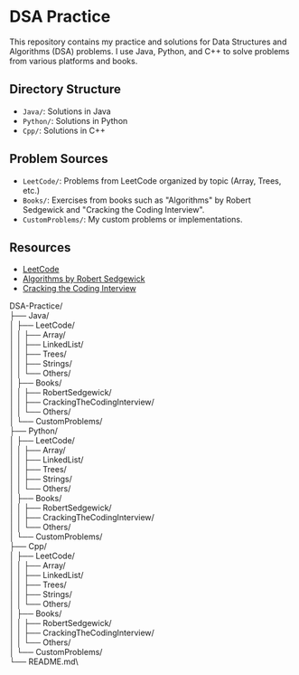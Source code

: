 # DSA Practice

This repository contains my practice and solutions for Data Structures and Algorithms (DSA) problems. I use Java, Python, and C++ to solve problems from various platforms and books.

## Directory Structure
- `Java/`: Solutions in Java
- `Python/`: Solutions in Python
- `Cpp/`: Solutions in C++

## Problem Sources
- `LeetCode/`: Problems from LeetCode organized by topic (Array, Trees, etc.)
- `Books/`: Exercises from books such as "Algorithms" by Robert Sedgewick and "Cracking the Coding Interview".
- `CustomProblems/`: My custom problems or implementations.

## Resources
- [LeetCode](https://leetcode.com)
- [Algorithms by Robert Sedgewick](https://algs4.cs.princeton.edu/home/)
- [Cracking the Coding Interview](http://www.crackingthecodinginterview.com/)

[//]: # (This may be the most platform independent comment)
<!---
- Purpose of the repository
- Programming languages used
- How problems are organized 
- Resources (e.g., links to LeetCode, books, or tutorials)
-->

DSA-Practice/  \
├── Java/\
│   ├── LeetCode/\
│   │   ├── Array/\
│   │   ├── LinkedList/\
│   │   ├── Trees/\
│   │   ├── Strings/\
│   │   └── Others/\
│   ├── Books/\
│   │   ├── RobertSedgewick/\
│   │   ├── CrackingTheCodingInterview/\
│   │   └── Others/\
│   └── CustomProblems/\
├── Python/\
│   ├── LeetCode/\
│   │   ├── Array/\
│   │   ├── LinkedList/\
│   │   ├── Trees/\
│   │   ├── Strings/\
│   │   └── Others/\
│   ├── Books/\
│   │   ├── RobertSedgewick/\
│   │   ├── CrackingTheCodingInterview/\
│   │   └── Others/\
│   └── CustomProblems/\
├── Cpp/\
│   ├── LeetCode/\
│   │   ├── Array/\
│   │   ├── LinkedList/\
│   │   ├── Trees/\
│   │   ├── Strings/\
│   │   └── Others/\
│   ├── Books/\
│   │   ├── RobertSedgewick/\
│   │   ├── CrackingTheCodingInterview/\
│   │   └── Others/\
│   └── CustomProblems/\
└── README.md\
